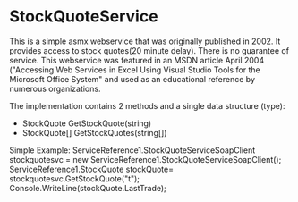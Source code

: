 StockQuoteService
=================

This is a simple asmx webservice that was originally published in 2002.  It provides access to stock quotes(20 minute delay).  There is no guarantee of service.  This webservice was featured in an MSDN article April 2004 ("Accessing Web Services in Excel Using Visual Studio Tools for the Microsoft Office System" and used as an educational reference by numerous organizations. 

The implementation contains 2 methods and a single data structure (type): 
- StockQuote GetStockQuote(string) 
- StockQuote[] GetStockQuotes(string[]) 

Simple Example: 
ServiceReference1.StockQuoteServiceSoapClient stockquotesvc = new ServiceReference1.StockQuoteServiceSoapClient();
ServiceReference1.StockQuote stockQuote= stockquotesvc.GetStockQuote("t");
Console.WriteLine(stockQuote.LastTrade);
